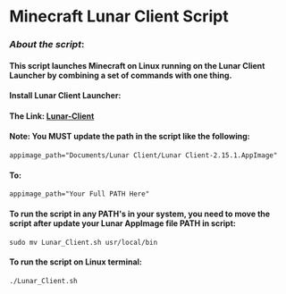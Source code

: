 # Minecraft Lunar Client Script

### _About the script_:
#### This script launches Minecraft on Linux running on the Lunar Client Launcher by combining a set of commands with one thing.

#### Install Lunar Client Launcher:
#### The Link: [Lunar-Client](https://www.lunarclient.com)

#### Note: You **MUST** update the path in the script like the following:
```
appimage_path="Documents/Lunar Client/Lunar Client-2.15.1.AppImage"
```
#### To:
```
appimage_path="Your Full PATH Here"
```

#### To run the script in any PATH's in your system, you need to move the script after update your Lunar AppImage file PATH in script:
```
sudo mv Lunar_Client.sh usr/local/bin
```

#### To run the script on Linux terminal:
```
./Lunar_Client.sh
```

